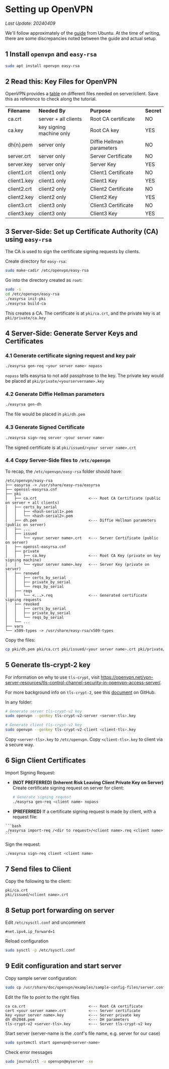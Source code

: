 # Setting up OpenVPN
*Last Update: 20240409*

We'll follow approximately of the [guide](https://ubuntu.com/server/docs/service-openvpn) from Ubuntu. At the time of writing, there are some discrepancies noted between the guide and actual setup.

## 1 Install `openvpn` and `easy-rsa`
```bash
sudo apt install openvpn easy-rsa
```

## 2 Read this: Key Files for OpenVPN
OpenVPN provides a [table](https://openvpn.net/community-resources/how-to/#key-files) on different files needed on server/client. Save this as reference to check along the tutorial.
<table>
<tbody>
<tr>
<td><strong>Filename</strong></td>
<td><strong>Needed By</strong></td>
<td><strong>Purpose</strong></td>
<td><strong>Secret</strong></td>
</tr>
<tr>
<td>ca.crt</td>
<td>server + all clients</td>
<td>Root CA certificate</td>
<td>NO</td>
</tr>
<tr>
<td>ca.key</td>
<td>key signing machine only</td>
<td>Root CA key</td>
<td>YES</td>
</tr>
<tr>
<td>dh{n}.pem</td>
<td>server only</td>
<td>Diffie Hellman parameters</td>
<td>NO</td>
</tr>
<tr>
<td>server.crt</td>
<td>server only</td>
<td>Server Certificate</td>
<td>NO</td>
</tr>
<tr>
<td>server.key</td>
<td>server only</td>
<td>Server Key</td>
<td>YES</td>
</tr>
<tr>
<td>client1.crt</td>
<td>client1 only</td>
<td>Client1 Certificate</td>
<td>NO</td>
</tr>
<tr>
<td>client1.key</td>
<td>client1 only</td>
<td>Client1 Key</td>
<td>YES</td>
</tr>
<tr>
<td>client2.crt</td>
<td>client2 only</td>
<td>Client2 Certificate</td>
<td>NO</td>
</tr>
<tr>
<td>client2.key</td>
<td>client2 only</td>
<td>Client2 Key</td>
<td>YES</td>
</tr>
<tr>
<td>client3.crt</td>
<td>client3 only</td>
<td>Client3 Certificate</td>
<td>NO</td>
</tr>
<tr>
<td>client3.key</td>
<td>client3 only</td>
<td>Client3 Key</td>
<td>YES</td>
</tr>
</tbody>
</table>

## 3 Server-Side: Set up Certificate Authority (CA) using `easy-rsa`
The CA is used to sign the certificate signing requests by clients.

Create directory for `easy-rsa`:
```bash
sudo make-cadir /etc/openvpn/easy-rsa
```
Go into the directory created as `root`:
```bash
sudo -s
cd /etc/openvpn/easy-rsa
./easyrsa init-pki
./easyrsa build-ca
```
This creates a CA. The certificate is at `pki/ca.crt`, and the private key is at `pki/private/ca.key`

## 4 Server-Side: Generate Server Keys and Certificates

### 4.1 Generate certificate signing request and key pair
```bash
./easyrsa gen-req <your server name> nopass
```
`nopass` tells easyrsa to not add passphrase to the key.
The private key would be placed at `pki/private/<yourservername>.key`

### 4.2 Generate Diffie Hellman parameters
```bash
./easyrsa gen-dh
```
The file would be placed in `pki/dh.pem`

### 4.3 Generate Signed Certificate
```bash
./easyrsa sign-req server <your server name>
```
The signed certificate is at `pki/issued/<your server name>.crt`

### 4.4 Copy Server-Side files to `/etc/openvpn`
To recap, the `/etc/openvpn/easy-rsa` folder should have:
```
/etc/openvpn/easy-rsa
├── easyrsa -> /usr/share/easy-rsa/easyrsa
├── openssl-easyrsa.cnf
├── pki
│   ├── ca.crt                       <--- Root CA Certificate (public on server + all clients)
│   ├── certs_by_serial
│   │   ├── <hash-serial1>.pem
│   │   └── <hash-serial2>.pem
│   ├── dh.pem                       <--- Diffie Hellman parameters (public on server)
│   ├── ...
│   ├── issued
│   │   └── <your server name>.crt   <--- Server Certificate (public on server)
│   ├── openssl-easyrsa.cnf
│   ├── private
│   │   ├── ca.key                   <--- Root CA Key (private on key signing machine)
│   │   └── <your server name>.key   <--- Server Key (private on server)
│   ├── renewed
│   │   ├── certs_by_serial
│   │   ├── private_by_serial
│   │   └── reqs_by_serial
│   ├── reqs
│   │   └── <...>.req                <--- Generated certificate signing requests
│   ├── revoked
│   │   ├── certs_by_serial
│   │   ├── private_by_serial
│   │   └── reqs_by_serial
│   └── ...
├── vars
└── x509-types -> /usr/share/easy-rsa/x509-types
```
Copy the files:
```bash
cp pki/dh.pem pki/ca.crt pki/issued/<your server name>.crt pki/private/<your server name>.key /etc/openvpn/
```

## 5 Generate tls-crypt-2 key
For information on why to use `tls-crypt`, visit https://openvpn.net/vpn-server-resources/tls-control-channel-security-in-openvpn-access-server/.

For more background info on `tls-crypt-2`, see this [document](https://github.com/OpenVPN/openvpn/blob/master/doc/tls-crypt-v2.txt) on GitHub.

In any folder:
```bash
# Generate server tls-crypt-v2 key
sudo openvpn --genkey tls-crypt-v2-server <server-tls>.key
```

```bash
# Generate client tls-crypt-v2 key
sudo openvpn --genkey tls-crypt-v2-client <client-tls>.key
```

Copy `<server-tls>.key` to `/etc/openvpn`.
Copy `<client-tls>.key` to client via a secure way.

## 6 Sign Client Certificates

Import Signing Request:
 - **(NOT PREFERRED) (Inherent Risk Leaving Client Private Key on Server)** Create certificate signing request on server for client:
    ```bash
    # Generate signing request
    ./easyrsa gen-req <client name> nopass
    ```

 -   **(PREFERRED)** If a certificate signing request is made by client, with a request file:
    
    ```bash
    ./easyrsa import-req /<dir to request>/<client name>.req <client name>
    ```

Sign the request:
```bash
./easyrsa sign-req client <client name>
```

## 7 Send files to Client

Copy the following to the client:
```
pki/ca.crt
pki/issued/<client name>.crt
```

## 8 Setup port forwarding on server
Edit `/etc/sysctl.conf` and uncomment
```
#net.ipv4.ip_forward=1
```
Reload configuration
```bash
sudo sysctl -p /etc/sysctl.conf
```

## 9 Edit configuration and start server

Copy sample server configuration:
```bash
sudo cp /usr/share/doc/openvpn/examples/sample-config-files/server.conf /etc/openvpn/server.conf
```
Edit the file to point to the right files
```
ca ca.crt                            <--- Root CA certificate
cert <your server name>.crt          <--- Server certificate
key <your server name>.key           <--- Server private key
dh dh2048.pem                        <--- DH parameters
tls-crypt-v2 <server-tls>.key        <--- Server tls-crypt-v2 key
```

Start server (server-name is the .conf's file name, e.g. server for our case)
```bash
sudo systemctl start openvpn@<server-name>
```

Check error messages
```bash
sudo journalctl -u openvpn@myserver -xe
```